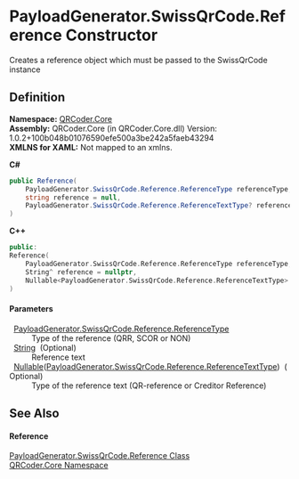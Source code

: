 # PayloadGenerator.SwissQrCode.Reference Constructor


Creates a reference object which must be passed to the SwissQrCode instance



## Definition
**Namespace:** <a href="N_QRCoder_Core.md">QRCoder.Core</a>  
**Assembly:** QRCoder.Core (in QRCoder.Core.dll) Version: 1.0.2+100b048b01076590efe500a3be242a5faeb43294  
**XMLNS for XAML:** Not mapped to an xmlns.

**C#**
``` C#
public Reference(
	PayloadGenerator.SwissQrCode.Reference.ReferenceType referenceType,
	string reference = null,
	PayloadGenerator.SwissQrCode.Reference.ReferenceTextType? referenceTextType = null
)
```
**C++**
``` C++
public:
Reference(
	PayloadGenerator.SwissQrCode.Reference.ReferenceType referenceType, 
	String^ reference = nullptr, 
	Nullable<PayloadGenerator.SwissQrCode.Reference.ReferenceTextType> referenceTextType = nullptr
)
```



#### Parameters
<dl><dt>  <a href="T_QRCoder_Core_PayloadGenerator_SwissQrCode_Reference_ReferenceType.md">PayloadGenerator.SwissQrCode.Reference.ReferenceType</a></dt><dd>Type of the reference (QRR, SCOR or NON)</dd><dt>  <a href="https://learn.microsoft.com/dotnet/api/system.string" target="_blank" rel="noopener noreferrer">String</a>  (Optional)</dt><dd>Reference text</dd><dt>  <a href="https://learn.microsoft.com/dotnet/api/system.nullable-1" target="_blank" rel="noopener noreferrer">Nullable</a>(<a href="T_QRCoder_Core_PayloadGenerator_SwissQrCode_Reference_ReferenceTextType.md">PayloadGenerator.SwissQrCode.Reference.ReferenceTextType</a>)  (Optional)</dt><dd>Type of the reference text (QR-reference or Creditor Reference)</dd></dl>

## See Also


#### Reference
<a href="T_QRCoder_Core_PayloadGenerator_SwissQrCode_Reference.md">PayloadGenerator.SwissQrCode.Reference Class</a>  
<a href="N_QRCoder_Core.md">QRCoder.Core Namespace</a>  
